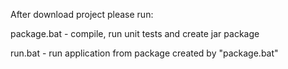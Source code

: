 After download project please run:

package.bat - compile, run unit tests and create jar package

run.bat - run application from package created by "package.bat"